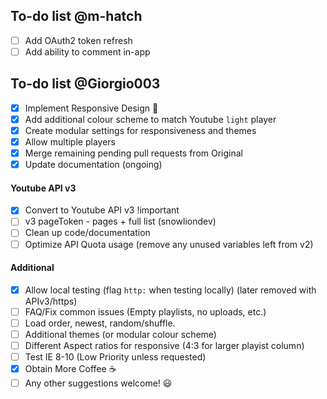## To-do list @m-hatch
- [ ] Add OAuth2 token refresh
- [ ] Add ability to comment in-app

## To-do list @Giorgio003

- [x] Implement Responsive Design :iphone:
- [x] Add additional colour scheme to match Youtube `light` player
- [x] Create modular settings for responsiveness and themes
- [x] Allow multiple players
- [x] Merge remaining pending pull requests from Original
- [x] Update documentation (ongoing)

#### Youtube API v3
- [x] Convert to Youtube API v3 !important
- [ ] v3 pageToken - pages + full list (snowliondev)
- [ ] Clean up code/documentation
- [ ] Optimize API Quota usage (remove any unused variables left from v2)

#### Additional
- [x] Allow local testing (flag `http:` when testing locally) (later removed with APIv3/https)
- [ ] FAQ/Fix common issues (Empty playlists, no uploads, etc.)
- [ ] Load order, newest, random/shuffle.
- [ ] Additional themes (or modular colour scheme)
- [ ] Different Aspect ratios for responsive (4:3 for larger playist column)
- [ ] Test IE 8-10 (Low Priority unless requested)
- [x] Obtain More Coffee :coffee:
- [ ] Any other suggestions welcome! :smiley: